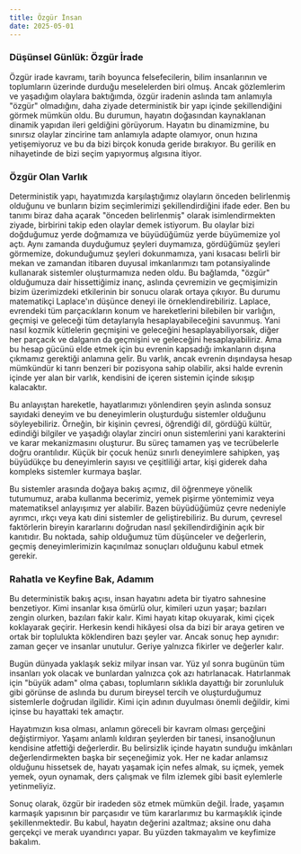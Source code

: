 ```yaml
---
title: Özgür İnsan
date: 2025-05-01
---
```


### Düşünsel Günlük: Özgür İrade

Özgür irade kavramı, tarih boyunca felsefecilerin, bilim insanlarının ve toplumların üzerinde durduğu meselelerden biri olmuş. Ancak gözlemlerim ve yaşadığım olaylara baktığımda, özgür iradenin aslında tam anlamıyla "özgür" olmadığını, daha ziyade deterministik bir yapı içinde şekillendiğini görmek mümkün oldu. Bu durumun, hayatın doğasından kaynaklanan dinamik yapıdan ileri geldiğini görüyorum. Hayatın bu dinamizmine, bu sınırsız olaylar zincirine tam anlamıyla adapte olamıyor, onun hızına yetişemiyoruz ve bu da bizi birçok konuda geride bırakıyor. Bu gerilik en nihayetinde de bizi seçim yapıyormuş algısına itiyor.

### Özgür Olan Varlık

Deterministik yapı, hayatımızda karşılaştığımız olayların önceden belirlenmiş olduğunu ve bunların bizim seçimlerimizi şekillendirdiğini ifade eder. Ben bu tanımı biraz daha açarak "önceden belirlenmiş" olarak isimlendirmekten ziyade, birbirini takip eden olaylar demek istiyorum. Bu olaylar bizi doğduğumuz yerde doğmamıza ve büyüdüğümüz yerde büyümemize yol açtı. Aynı zamanda duyduğumuz şeyleri duymamıza, gördüğümüz şeyleri görmemize, dokunduğumuz şeyleri dokunmamıza, yani kısacası belirli bir mekan ve zamandan itibaren duyusal imkanlarımızı tam potansiyalinde kullanarak sistemler oluşturmamıza neden oldu. Bu bağlamda, "özgür" olduğumuza dair hissettiğimiz inanç, aslında çevremizin ve geçmişimizin bizim üzerimizdeki etkilerinin bir sonucu olarak ortaya çıkıyor. Bu durumu matematikçi Laplace'ın düşünce deneyi ile örneklendirebiliriz. Laplace, evrendeki tüm parçacıkların konum ve hareketlerini bilebilen bir varlığın, geçmişi ve geleceği tüm detaylarıyla hesaplayabileceğini savunmuş. Yani nasıl kozmik kütlelerin geçmişini ve geleceğini hesaplayabiliyorsak, diğer her parçacık ve dalganın da geçmişini ve geleceğini hesaplayabiliriz. Ama bu hesap gücünü elde etmek için bu evrenin kapsadığı imkanların dışına çıkmamız gerektiği anlamına gelir. Bu varlık, ancak evrenin dışındaysa hesap mümkündür ki tanrı benzeri bir pozisyona sahip olabilir, aksi halde evrenin içinde yer alan bir varlık, kendisini de içeren sistemin içinde sıkışıp kalacaktır.

Bu anlayıştan hareketle, hayatlarımızı yönlendiren şeyin aslında sonsuz sayıdaki deneyim ve bu deneyimlerin oluşturduğu sistemler olduğunu söyleyebiliriz. Örneğin, bir kişinin çevresi, öğrendiği dil, gördüğü kültür, edindiği bilgiler ve yaşadığı olaylar zinciri onun sistemlerini yani karakterini ve karar mekanizmasını oluşturur. Bu süreç tamamen yaş ve tecrübelerle doğru orantılıdır. Küçük bir çocuk henüz sınırlı deneyimlere sahipken, yaş büyüdükçe bu deneyimlerin sayısı ve çeşitliliği artar, kişi giderek daha kompleks sistemler kurmaya başlar.

Bu sistemler arasında doğaya bakış açımız, dil öğrenmeye yönelik tutumumuz, araba kullanma becerimiz, yemek pişirme yöntemimiz veya matematiksel anlayışımız yer alabilir. Bazen büyüdüğümüz çevre nedeniyle ayrımcı, ırkçı veya katı dini sistemler de geliştirebiliriz. Bu durum, çevresel faktörlerin bireyin kararlarını doğrudan nasıl şekillendirdiğinin açık bir kanıtıdır. Bu noktada, sahip olduğumuz tüm düşünceler ve değerlerin, geçmiş deneyimlerimizin kaçınılmaz sonuçları olduğunu kabul etmek gerekir.

### Rahatla ve Keyfine Bak, Adamım

Bu deterministik bakış açısı, insan hayatını adeta bir tiyatro sahnesine benzetiyor. Kimi insanlar kısa ömürlü olur, kimileri uzun yaşar; bazıları zengin olurken, bazıları fakir kalır. Kimi hayatı kitap okuyarak, kimi çiçek koklayarak geçirir. Herkesin kendi hikâyesi olsa da bizi bir araya getiren ve ortak bir toplulukta köklendiren bazı şeyler var. Ancak sonuç hep aynıdır: zaman geçer ve insanlar unutulur. Geriye yalnızca fikirler ve değerler kalır.

Bugün dünyada yaklaşık sekiz milyar insan var. Yüz yıl sonra bugünün tüm insanları yok olacak ve bunlardan yalnızca çok azı hatırlanacak. Hatırlanmak için "büyük adam" olma çabası, toplumların sıklıkla dayattığı bir zorunluluk gibi görünse de aslında bu durum bireysel tercih ve oluşturduğumuz sistemlerle doğrudan ilgilidir. Kimi için adının duyulması önemli değildir, kimi içinse bu hayattaki tek amaçtır.

Hayatımızın kısa olması, anlamın göreceli bir kavram olması gerçeğini değiştirmiyor. Yaşamı anlamlı kıldıran şeylerden bir tanesi, insanoğlunun kendisine atfettiği değerlerdir. Bu belirsizlik içinde hayatın sunduğu imkânları değerlendirmekten başka bir seçeneğimiz yok. Her ne kadar anlamsız olduğunu hissetsek de, hayatı yaşamak için nefes almak, su içmek, yemek yemek, oyun oynamak, ders çalışmak ve film izlemek gibi basit eylemlerle yetinmeliyiz.

Sonuç olarak, özgür bir iradeden söz etmek mümkün değil. İrade, yaşamın karmaşık yapısının bir parçasıdır ve tüm kararlarımız bu karmaşıklık içinde şekillenmektedir. Bu kabul, hayatın değerini azaltmaz; aksine onu daha gerçekçi ve merak uyandırıcı yapar. Bu yüzden takmayalım ve keyfimize bakalım.
